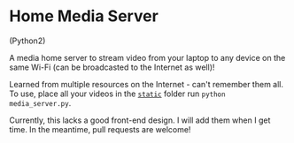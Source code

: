# Home Media Server
(Python2)

A media home server to stream video from your laptop to any device on the same Wi-Fi
(can be broadcasted to the Internet as well)!

Learned from multiple resources on the Internet - can't remember them all.
To use, place all your videos in the [`static`](/static) folder run
`python media_server.py`.

Currently, this lacks a good front-end design. I will add them when I get time.
In the meantime, pull requests are welcome!

